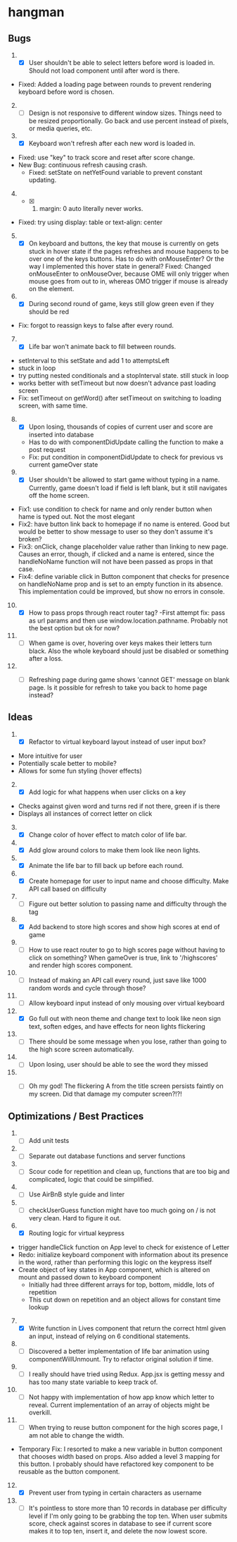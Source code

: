 # hangman

## Bugs
1. - [x] User shouldn't be able to select letters before word is loaded in. Should not load component until after word is there.
  - Fixed: Added a loading page between rounds to prevent rendering keyboard before word is chosen.

2. - [ ] Design is not responsive to different window sizes. Things need to be resized proportionally. Go back and use percent instead of pixels, or media queries, etc.

3. - [x] Keyboard won't refresh after each new word is loaded in.
  - Fixed: use "key" to track score and reset after score change.
  - New Bug: continuous refresh causing crash.
    - Fixed: setState on netYetFound variable to prevent constant updating.

4. - [x] 1. margin: 0 auto literally never works.
  - Fixed: try using display: table or text-align: center

5. - [x] On keyboard and buttons, the key that mouse is currently on gets stuck in hover state if the pages refreshes and mouse happens to be over one of the keys buttons. Has to do with onMouseEnter? Or the way I implemented this hover state in general?
  Fixed: Changed onMouseEnter to onMouseOver, because OME will only trigger when mouse goes from out to in, whereas OMO trigger if mouse is already on the element.

6. - [x] During second round of game, keys still glow green even if they should be red
  - Fix: forgot to reassign keys to false after every round.

7. - [x] Life bar won't animate back to fill between rounds.
  - setInterval to this setState and add 1 to attemptsLeft
  - stuck in loop
  - try putting nested conditionals and a stopInterval state. still stuck in loop
  - works better with setTimeout but now doesn't advance past loading screen
  - Fix: setTimeout on getWord() after setTimeout on switching to loading screen, with same time.

8. - [x] Upon losing, thousands of copies of current user and score are inserted into database
    - Has to do with componentDidUpdate calling the function to make a post request
    - Fix: put condition in componentDidUpdate to check for previous vs current gameOver state  

9. - [x] User shouldn't be allowed to start game without typing in a name. Currently, game doesn't load if field is left blank, but it still navigates off the home screen.
  - Fix1: use condition to check for name and only render button when hame is typed out. Not the most elegant
  - Fix2: have button link back to homepage if no name is entered. Good but would be better to show message to user so they don't assume it's broken?
  - Fix3: onClick, change placeholder value rather than linking to new page. Causes an error, though, if clicked and a name is entered, since the handleNoName function will not have been passed as props in that case.
  - Fix4: define variable click in Button component that checks for presence on handleNoName prop and is set to an empty function in its absence. This implementation could be improved, but show no errors in console.

10. - [x] How to pass props through react router <Link> tag?
  -First attempt fix: pass as url params and then use window.location.pathname. Probably not the best option but ok for now?

11. - [ ] When game is over, hovering over keys makes their letters turn black. Also the whole keyboard should just be disabled or something after a loss.

12. - [ ] Refreshing page during game shows 'cannot GET' message on blank page. Is it possible for refresh to take you back to home page instead?



## Ideas
1. - [x] Refactor to virtual keyboard layout instead of user input box?
  - More intuitive for user
  - Potentially scale better to mobile?
  - Allows for some fun styling (hover effects)

2. - [x] Add logic for what happens when user clicks on a key
  - Checks against given word and turns red if not there, green if is there
  - Displays all instances of correct letter on click

3. - [x] Change color of hover effect to match color of life bar.

4. - [x] Add glow around colors to make them look like neon lights.

5. - [x] Animate the life bar to fill back up before each round.

6. - [x] Create homepage for user to input name and choose difficulty. Make API call based on difficulty

7. - [ ] Figure out better solution to passing name and difficulty through the <Link> tag

8. - [x] Add backend to store high scores and show high scores at end of game

9. - [ ] How to use react router <Link> to go to high scores page without having to click on something? When gameOver is true, link to '/highscores' and render high scores component.

10. - [ ] Instead of making an API call every round, just save like 1000 random words and cycle through those?

11. - [ ] Allow keyboard input instead of only mousing over virtual keyboard

12. - [x] Go full out with neon theme and change text to look like neon sign text, soften edges, and have effects for neon lights flickering

13. - [ ] There should be some message when you lose, rather than going to the high score screen automatically.  

14. - [ ] Upon losing, user should be able to see the word they missed

15. - [ ] Oh my god! The flickering A from the title screen persists faintly on my screen. Did that damage my computer screen?!?!




## Optimizations / Best Practices
1. - [ ] Add unit tests

2. - [ ] Separate out database functions and server functions

3. - [ ] Scour code for repetition and clean up, functions that are too big and complicated, logic that could be simplified.

4. - [ ] Use AirBnB style guide and linter

5. - [ ] checkUserGuess function might have too much going on / is not very clean. Hard to figure it out.

6. - [x] Routing logic for virtual keypress
  - trigger handleClick function on App level to check for existence of Letter
  - Redo: initialize keyboard component with information about its presence in the word, rather than performing this logic on the keypress itself
  - Create object of key states in App component, which is altered on mount and passed down to keyboard component
    - Initially had three different arrays for top, bottom, middle, lots of repetition
    - This cut down on repetition and an object allows for constant time lookup

7. - [x] Write function in Lives component that return the correct html given an input, instead of relying on 6 conditional statements.

8. - [ ] Discovered a better implementation of life bar animation using componentWillUnmount. Try to refactor original solution if time.

9. - [ ] I really should have tried using Redux. App.jsx is getting messy and has too many state variable to keep track of.

10. - [ ] Not happy with implementation of how app know which letter to reveal. Current implementation of an array of objects might be overkill.

11. - [ ] When trying to reuse button component for the high scores page, I am not able to change the width.
  - Temporary Fix: I resorted to make a new variable in button component that chooses width based on props. Also added a level 3 mapping for this button. I probably should have refactored key component to be reusable as the button component.

12. - [x] Prevent user from typing in certain characters as username

13. - [ ] It's pointless to store more than 10 records in database per difficulty level if I'm only going to be grabbing the top ten. When user submits score, check against scores in database to see if current score makes it to top ten, insert it, and delete the now lowest score.
